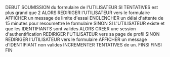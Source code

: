 DEBUT
    SOUMISSION du formulaire de l'UTILISATEUR
    SI TENTATIVES est plus grand que 2
        ALORS
            REDIRIGER l'UTILISATEUR vers le formulaire
            AFFICHER un message de limite d'essai
            ENCLENCHER un délai d'attente de 15 minutes pour resoumettre le formulaire
        SINON
            SI L'UTILISATEUR existe et que les IDENTIFIANTS sont valides
                ALORS
                    CREER une session d'authentification
                    REDIRIGER l'UTILISATEUR vers sa page de profil
            SINON
                REDIRIGER l'UTILISATEUR vers le formulaire
                AFFICHER un message d'IDENTIFIANT non valides
                INCREMENTER TENTATIVES de un.
            FINSI
    FINSI
FIN